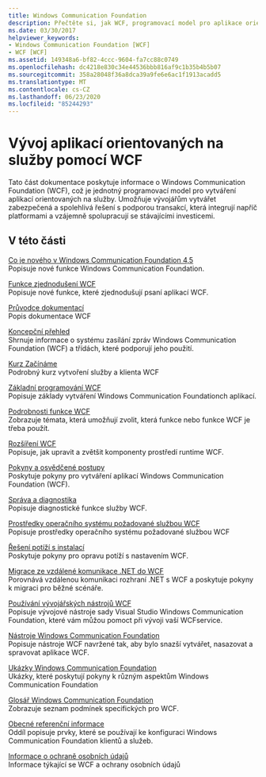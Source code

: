 ```yaml
---
title: Windows Communication Foundation
description: Přečtěte si, jak WCF, programovací model pro aplikace orientované na služby, umožňuje vytvářet zabezpečená a spolehlivá řešení s podporou transakcí.
ms.date: 03/30/2017
helpviewer_keywords:
- Windows Communication Foundation [WCF]
- WCF [WCF]
ms.assetid: 149348a6-bf82-4ccc-9604-fa7cc88c0749
ms.openlocfilehash: dc4218e830c34e44536bbb816af9c1b35b4b5b07
ms.sourcegitcommit: 358a28048f36a8dca39a9fe6e6ac1f1913acadd5
ms.translationtype: MT
ms.contentlocale: cs-CZ
ms.lasthandoff: 06/23/2020
ms.locfileid: "85244293"
---
```

# <a name="develop-service-oriented-applications-with-wcf"></a>Vývoj aplikací orientovaných na služby pomocí WCF

Tato část dokumentace poskytuje informace o Windows Communication Foundation (WCF), což je jednotný programovací model pro vytváření aplikací orientovaných na služby. Umožňuje vývojářům vytvářet zabezpečená a spolehlivá řešení s podporou transakcí, která integrují napříč platformami a vzájemně spolupracují se stávajícími investicemi.

## <a name="in-this-section"></a>V této části

 [Co je nového v Windows Communication Foundation 4,5](whats-new.md)\
 Popisuje nové funkce Windows Communication Foundation.

 [Funkce zjednodušení WCF](wcf-simplification-features.md)\
 Popisuje nové funkce, které zjednodušují psaní aplikací WCF.

 [Průvodce dokumentací](guide-to-the-documentation.md)\
 Popis dokumentace WCF

 [Koncepční přehled](conceptual-overview.md)\
 Shrnuje informace o systému zasílání zpráv Windows Communication Foundation (WCF) a třídách, které podporují jeho použití.

 [Kurz Začínáme](getting-started-tutorial.md)\
 Podrobný kurz vytvoření služby a klienta WCF

 [Základní programování WCF](basic-wcf-programming.md)\
 Popisuje základy vytváření Windows Communication Foundationch aplikací.

 [Podrobnosti funkce WCF](./feature-details/index.md)\
 Zobrazuje témata, která umožňují zvolit, která funkce nebo funkce WCF je třeba použít.

 [Rozšíření WCF](./extending/index.md)\
 Popisuje, jak upravit a zvětšit komponenty prostředí runtime WCF.

 [Pokyny a osvědčené postupy](guidelines-and-best-practices.md)\
 Poskytuje pokyny pro vytváření aplikací Windows Communication Foundation (WCF).

 [Správa a diagnostika](./diagnostics/index.md)\
 Popisuje diagnostické funkce služby WCF.

 [Prostředky operačního systému požadované službou WCF](operating-system-resources-required-by-wcf.md)\
 Popisuje prostředky operačního systému požadované službou WCF

 [Řešení potíží s instalací](troubleshooting-setup-issues.md)\
 Poskytuje pokyny pro opravu potíží s nastavením WCF.

 [Migrace ze vzdálené komunikace .NET do WCF](migrating-from-net-remoting-to-wcf.md)\
 Porovnává vzdálenou komunikaci rozhraní .NET s WCF a poskytuje pokyny k migraci pro běžné scénáře.

 [Používání vývojářských nástrojů WCF](using-the-wcf-development-tools.md)\
 Popisuje vývojové nástroje sady Visual Studio Windows Communication Foundation, které vám můžou pomoct při vývoji vaší WCFservice.

 [Nástroje Windows Communication Foundation](tools.md)\
 Popisuje nástroje WCF navržené tak, aby bylo snazší vytvářet, nasazovat a spravovat aplikace WCF.

 [Ukázky Windows Communication Foundation](./samples/index.md)\
 Ukázky, které poskytují pokyny k různým aspektům Windows Communication Foundation

 [Glosář Windows Communication Foundation](glossary.md)\
 Zobrazuje seznam podmínek specifických pro WCF.

 [Obecné referenční informace](general-reference.md)\
 Oddíl popisuje prvky, které se používají ke konfiguraci Windows Communication Foundation klientů a služeb.

 [Informace o ochraně osobních údajů](privacy-information.md)\
 Informace týkající se WCF a ochrany osobních údajů
